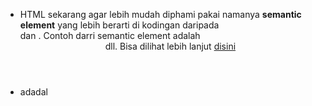 - HTML sekarang agar lebih mudah diphami pakai namanya **semantic element** yang lebih berarti di kodingan daripada <div> dan <span>. Contoh darri semantic element adalah <header> <nav> <section> dll. Bisa dilihat lebih lanjut [disini](https://www.w3schools.com/html/html5_semantic_elements.asp)
- adadal